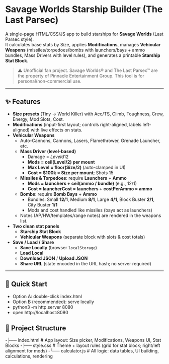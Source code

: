 # Savage Worlds Starship Builder (The Last Parsec)

A single-page HTML/CSS/JS app to build starships for **Savage Worlds** (Last Parsec style).  
It calculates base stats by Size, applies **Modifications**, manages **Vehicular Weapons** (missiles/torpedoes/bombs with launchers/bays + ammo bundles, Mass Drivers with level rules), and generates a printable **Starship Stat Block**.

> ⚠️ Unofficial fan project. Savage Worlds® and The Last Parsec™ are the property of Pinnacle Entertainment Group. This tool is for personal/non-commercial use.

---

## ✨ Features

- **Size presets** (Tiny → World Killer) with Acc/TS, Climb, Toughness, Crew, Energy, Mod Slots, Cost.
- **Modifications** (input-first layout; controls right-aligned, labels left-aligned) with live effects on stats.
- **Vehicular Weapons**
  - Auto-Cannons, Cannons, Lasers, Flamethrower, Grenade Launcher, etc.
  - **Mass Driver (level-based)**  
    - Damage = *Level*d12  
    - **Mods = ceil(Level/2) per mount**  
    - **Max Level = floor(Size/2)** (auto-clamped in UI)  
    - **Cost = $100k × Size per mount**; Shots 15
  - **Missiles & Torpedoes**: require **Launchers** + **Ammo**  
    - **Mods = launchers + ceil(ammo / bundle)** (e.g., 12/1)  
    - **Cost = launcherCost × launchers + costPerAmmo × ammo**
  - **Bombs**: require **Bomb Bays** + **Ammo**  
    - Bundles: Small **12/1**, Medium **8/1**, Large **4/1**, Block Buster **2/1**, City Buster **1/1**  
    - Mods and cost handled like missiles (bays act as launchers)
  - Notes (AP/HW/templates/range notes) are rendered in the weapons list.
- **Two clean stat panels**
  - **Starship Stat Block**
  - **Vehicular Weapons** (separate block with slots & cost totals)
- **Save / Load / Share**
  - **Save Locally** (browser `localStorage`)
  - **Load Local**
  - **Download JSON** / **Upload JSON**
  - **Share URL** (state encoded in the URL hash; no server required)

---

## 🚀 Quick Start
- Option A: double-click index.html
- Option B (recommended): serve locally
- python3 -m http.server 8080
- open http://localhost:8080

## 📁 Project Structure
-├── index.html        # App layout: Size picker, Modifications, Weapons UI, Stat Blocks
-├── style.css         # Theme + layout rules (grid for stat block; right/left alignment for mods)
-└── calculator.js     # All logic: data tables, UI building, calculations, rendering
